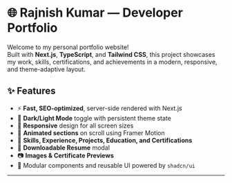 # 🌐 Rajnish Kumar — Developer Portfolio

Welcome to my personal portfolio website!  
Built with **Next.js**, **TypeScript**, and **Tailwind CSS**, this project showcases my work, skills, certifications, and achievements in a modern, responsive, and theme-adaptive layout.


## ✨ Features

- ⚡ **Fast, SEO-optimized**, server-side rendered with Next.js
- 🎨 **Dark/Light Mode** toggle with persistent theme state
- 📱 **Responsive** design for all screen sizes
- 🎥 **Animated sections** on scroll using Framer Motion
- 🧠 **Skills, Experience, Projects, Education, and Certifications**
- 📄 **Downloadable Resume** modal
- 📷 **Images & Certificate Previews**
- 🧩 Modular components and reusable UI powered by `shadcn/ui`

---


